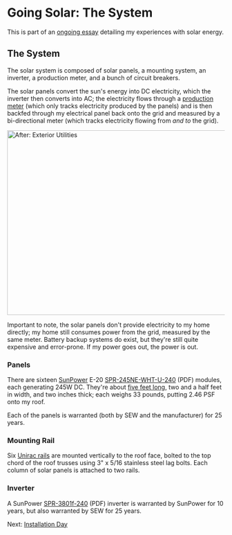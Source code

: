 <!-- title: My Solar PV System -->
<!-- categories: howto,essay -->
<!-- tags: solar -->
<!-- published: 2014-12-07T15:52:00-05:00 -->
<!-- updated: 2014-12-07T15:52:00-05:00 -->
<!-- summary: Part of the Going Solar series. This is the solar PV system I had installed. -->

# Going Solar: The System

This is part of an [ongoing essay](/v2/solar/) detailing my experiences with solar energy.

## The System

The solar system is composed of solar panels, a mounting system, an inverter, a production meter, and a bunch of circuit breakers.

The solar panels convert the sun's energy into DC electricity, which the inverter then converts into AC; the electricity flows through a [production meter](https://www.flickr.com/photos/techmsg/15933619976/in/set-72157649099138418) (which only tracks electricity produced by the panels) and is then backfed through my electrical panel back onto the grid and measured by a bi-directional meter (which tracks electricity flowing from *and to* the grid).

<a href="https://www.flickr.com/photos/techmsg/15339772263" title="After: Exterior Utilities by Alex, on Flickr"><img src="https://farm9.staticflickr.com/8611/15339772263_78ec0b46da_z.jpg" width="640" height="427" alt="After: Exterior Utilities"></a>

Important to note, the solar panels don't provide electricity to my home directly; my home still consumes power from the grid, measured by the same meter. Battery backup systems do exist, but they're still quite expensive and error-prone. If my power goes out, the power is out.

### Panels

There are sixteen [SunPower](http://us.sunpower.com) E-20  [SPR-245NE-WHT-U-240](http://us.sunpower.com/sites/sunpower/files/media-library/spec-sheets/sp-e-series-residential-solar-panels-supplementary-technical-spec.pdf) (PDF) modules, each generating 245W DC. They're about [five feet long](https://www.flickr.com/photos/techmsg/15934096556/in/set-72157649099138418), two and a half feet in width, and two inches thick; each weighs 33 pounds, putting 2.46 PSF onto my roof.

Each of the panels is warranted (both by SEW and the manufacturer) for 25 years.

### Mounting Rail

Six [Unirac rails](http://unirac.com/residential/residential-products/solar-mount-residential) are mounted vertically to the roof face, bolted to the top chord of the roof trusses using 3" x 5/16 stainless steel lag bolts. Each column of solar panels is attached to two rails.

### Inverter

A SunPower [SPR-3801f-240](http://us.sunpower.com/sites/sunpower/files/media-library/manuals/mn-spr-3301f-1-spr-3801f-1-spr-6501f-1-spr-7501f-1-spr-10001f-1-spr-11401f-1-spr-11401f-3-spr-12001f.pdf) (PDF) inverter is warranted by SunPower for 10 years, but also warranted by SEW for 25 years.

Next: [Installation Day](/v2/solar/solar-installation.html)
